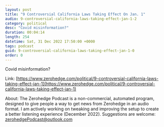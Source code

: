 ```yaml
---
layout: post
title: "9 Controversial California Laws Taking Effect On Jan. 1"
audio: 9-controversial-california-laws-taking-effect-jan-1-2
category: political
desc: "Covid misinformation?"
duration: 00:04:14
length: 254
datetime: Sat, 31 Dec 2022 17:50:00 +0000
tags: podcast
guid: 9-controversial-california-laws-taking-effect-jan-1-0
order: 0
---
```

Covid misinformation?

Link: [https://www.zerohedge.com/political/9-controversial-california-laws-taking-effect-jan-1](https://www.zerohedge.com/political/9-controversial-california-laws-taking-effect-jan-1)

About: The Zerohedge Podcast is a non-commercial, automated program, designed to give people a way to get news from Zerohedge in an audio format.  I am actively working on tweaking and improving the setup to create a better listening experience (December 2022).  Suggestions are welcome: [zerohedgePodcast@outlook.com](mailto:zerohedgePodcast@outlook.com)